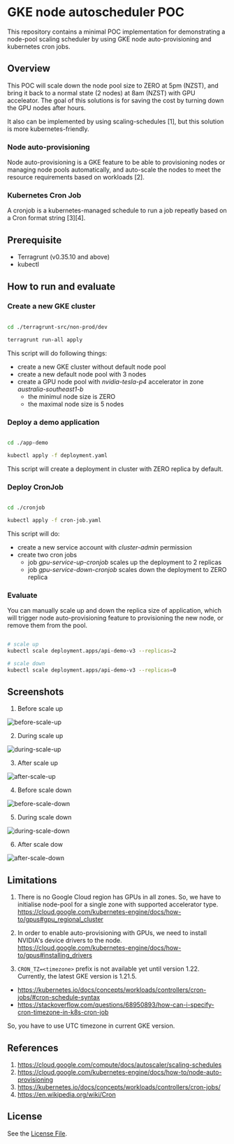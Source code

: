 # GKE node autoscheduler POC

This repository contains a minimal POC implementation for demonstrating a node-pool scaling scheduler by using GKE node auto-provisioning and kubernetes cron jobs.

## Overview

This POC will scale down the node pool size to ZERO at 5pm (NZST), and bring it back to a normal state (2 nodes) at 8am (NZST) with GPU acceleator. The goal of this solutions is for saving the cost by turning down the GPU nodes after hours.

It also can be implemented by using scaling-schedules [1], but this solution is more kubernetes-friendly.

### Node auto-provisioning

Node auto-provisioning is a GKE feature to be able to provisioning nodes or managing node pools automatically, and auto-scale the nodes to meet the resource requirements based on workloads [2].

### Kubernetes Cron Job

A cronjob is a kubernetes-managed schedule to run a job repeatly based on a Cron format string [3][4].

## Prerequisite

* Terragrunt (v0.35.10 and above)
* kubectl

## How to run and evaluate

### Create a new GKE cluster

```bash

cd ./terragrunt-src/non-prod/dev

terragrunt run-all apply

```
This script will do following things:

* create a new GKE cluster without default node pool
* create a new default node pool with 3 nodes
* create a GPU node pool with _nvidia-tesla-p4_ accelerator in zone _australia-southeast1-b_
  * the minimul node size is ZERO
  * the maximal node size is 5 nodes

### Deploy a demo application

```bash

cd ./app-demo

kubectl apply -f deployment.yaml

```

This script will create a deployment in cluster with ZERO replica by default.

### Deploy CronJob

```bash

cd ./cronjob

kubectl apply -f cron-job.yaml

```

This script will do:

* create a new service account with _cluster-admin_ permission
* create two cron jobs
  * job _gpu-service-up-cronjob_ scales up the deployment to 2 replicas
  * job _gpu-service-down-cronjob_ scales down the deployment to ZERO replica

### Evaluate

You can manually scale up and down the replica size of application, which will trigger
node auto-provisioning feature to provisioning the new node, or remove them from
the pool.

```bash

# scale up
kubectl scale deployment.apps/api-demo-v3 --replicas=2

# scale down
kubectl scale deployment.apps/api-demo-v3 --replicas=0

```

## Screenshots

1. Before scale up

![before-scale-up](./images/before-scale-up.png)

2. During scale up

![during-scale-up](./images/during-scale-up.png)

3. After scale up

![after-scale-up](./images/after-scale-up.png)

4. Before scale down

![before-scale-down](./images/before-scale-down.png)

5. During scale down

![during-scale-down](./images/during-scale-down.png)

6. After scale dow

![after-scale-down](./images/after-scale-down.png)

## Limitations

1. There is no Google Cloud region has GPUs in all zones. So, we have to initialise node-pool for a single zone with supported accelerator type.
https://cloud.google.com/kubernetes-engine/docs/how-to/gpus#gpu_regional_cluster

2. In order to enable auto-provisioning with GPUs, we need to install NVIDIA's device drivers to the node.
https://cloud.google.com/kubernetes-engine/docs/how-to/gpus#installing_drivers

3. `CRON_TZ=<timezone>` prefix is not available yet until version 1.22. Currently, the latest GKE version is 1.21.5.
* https://kubernetes.io/docs/concepts/workloads/controllers/cron-jobs/#cron-schedule-syntax
* https://stackoverflow.com/questions/68950893/how-can-i-specify-cron-timezone-in-k8s-cron-job

So, you have to use UTC timezone in current GKE version.

## References

1. https://cloud.google.com/compute/docs/autoscaler/scaling-schedules
2. https://cloud.google.com/kubernetes-engine/docs/how-to/node-auto-provisioning
3. https://kubernetes.io/docs/concepts/workloads/controllers/cron-jobs/
4. https://en.wikipedia.org/wiki/Cron

## License
See the [License File](./LICENSE).
